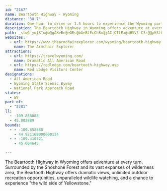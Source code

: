 ```yaml
---
id: "2167"
name: Beartooth Highway - Wyoming
distance: "38.7"
duration: One hour to drive or 1.5 hours to experience the Wyoming part of the Byway
description: The Beartooth Highway in Wyoming offers adventure at every turn. Surrounded by the Shoshone Forest and its vast expanses of wilderness area, the Beartooth Highway offers dramatic views, unlimited outdoor recreation opportunities, unparalleled wildlife watching, and a chance to experience "the wild side of Yellowstone."
path: _stqG`yo}S^u@b@gAXeBn@eGRs@bAeBfEcChBo@jAI|CTfEx@dHVV?`C?z@@pKSfCSjPgFvBeA^_@n@eA|D{Mn@iAtAwAhBs@xIy@`B_@f@S|B_Bp@w@`B{CfEuMt@{Ax@_A|DqAn@[dAqAb@gA^eBfB}JJi@FQL]N_@P[HMFI\YZQ|FwBv@o@X[PUNWXm@Re@Rm@Le@bAuEr@eCdAqCfB}C|FgHhDgGhBqBt@e@|D_Cf@]XQx@}@|OoSlMwMlIiJnEeH~AgCvCiF~@aBrCgEn@gAx@{ABEp@yApBqFhBmH`AmFTsBr@kLD_Ic@qMBg@LmARw@Rg@P]JQn@gAf@kAX{@F[Dg@HwDD]FWJc@Pg@Pc@|@uBtC{GVe@Tc@LUr@_AtB_ClAiAr@g@`Aw@h@o@LOn@y@pD{FfEcHfBwCZq@Vq@Nm@BMDY|AiO~@aGn@_ChCyFt@kAzBwC|AgBNOf@m@\k@Pi@p@mCh@mCLYd@}@P[~@eBd@_ANa@RgAHg@Fs@J{@T}Ch@cGTwBXuAfAcDzAwD~C}H|CuHN]zA{CrCuEdJgLj@y@Va@jBcEn@sBd@aBNg@T{@b@qB\cBD]F_@fAsId@cCxC{JbAiEz@sEPyAl@sHz@sLXmCx@qDnBcEN]JWHUFQJ_@RkA?yBo@yGJqB\yAdA{CLg@D]D_@?UE_C[kCSuBGaAC}@AiA?q@@q@HcAJcAVmB`@yAbEoLjBgGTcBbAaWZqLD_RaAa[RyEdBiOl@sAxB_D\mANmAIsA{Ecb@BoAXmCh@cCt@aBrAsB^mANsACwAQoAoAqDS{@EmADcAv@iBtAq@z@WrAmA`@eAVgA|@gGn@{CbBkFvFaSNmEOcFoA_GgBmFo@cGKyFTyF~CcRr@{EO_Eu@mC{GmHcAqC_@gCiBmb@c@yBy@yAeBsAcCk@}D{DcAQyABgEj@cCo@iAeAy@oAk@yA]yDHaFh@mCxF{Mn@mEPaFI_D}@kG}CiLWaEPgDhAaE~AwEfCmGx@uBtAeBrFmGjBmDr@mF`Ak\XaDPy@Vq@|D{GfBeFZmAlAeChB}A`NyJvAsAZg@h@qANq@^}EN}@Xs@l@aAdBsBXq@XqAH{AY_CYm@c@c@eAa@iB?u@f@a@j@[rAc@pESr@aA`BkH~EsAl@u@DiAScByAo@cA}AaAoCSy@LsAj@o@f@o@dAs@jBi@lCo@tBcAjBi@~AO`A?x@T~DElA_@`Au@z@mAZ_Bq@i@{AMmAAgFi@wBi@mAoAoEmB{KiDmKaK}Oi@kAWeB_BoUUuFYsCoBkGcAaE_@iDWkGa@gBcAsC_@uCYkI?mCVy@T_@pASt@@p@UTe@Ns@?_A[yAg@mAG}@@a@H]Xe@pBuALmAAe@WmAeEgOIyDT{F?_ASsB_AaE_AmCu@sAaIqHcAiBU}@m@oIM}@eAoDYgBKkDlAwOT}DLuDCoKWyLo@{OYcCk@cCU{BCsIOgDi@mHs@aHeCeRmBqIO{AAwAVoCVmAhYaoAlBmL|AiOrCyb@dByRrAcMt@mGvAcJbG}[XkBHgBOmCSkAeB{Gi@{CSsHU_CWmA_IiSa@gBoBiQBeCd@eBpGyF`@e@b@y@Ls@@o@KeBOe@]q@YU}@c@{Cy@cB_Ai@g@{@gBS}@UiC_@gHYyAki@{sA_AgEy@mG_E}MiAwCs@kAoA{AmCkBiBe@}D[o@q@]o@Ow@B_CZ_AvAaBvKuJn@kA`@eATmAJgBIsDDmA\wA@[Ko@IMUEe@JOPGr@HlAEx@]r@{AdBgBnDmAjAy@Zc@La@Fc@G[]W_@_@[YKa@Bg@Ra@TeBpAsBhAsB^}DKc@N[TSd@i@lB_BvA_@l@m@`Bo@bEi@`Au@f@aF^uBg@mAs@eA_AwLmOk@Y_A[}@C_Bj@uAlA[Da@[IWA_@Xy@hCeCn@a@x@YjIaCP}@Ae@_@a@c@?{B^qAK_@So@e@i@s@yAsCiAeAi@Ss@KwB?iD`@yDt@iAn@[b@a@fAu@fEYx@[d@SLi@?c@Ya@s@Iy@RmAzJgLdBgBdCmBdGcEx@ObB^`@QRq@ASMk@US[AwC^_Fr@iAXiDrByClCgAr@aBPmEQyARcAv@_BfCq@?QYI]Hs@~AuBlBsBnA_AlGyCHQXoAH}@DuCM}@oBaJaKkWcAoC]wAWaC?kBbAaLCsAe@uBYo@y@gAy@e@mGsBiAu@s@qAIg@Iq@BsBMmAQWUKg@TQ`@?^Ff@v@~B^lCHXx@pA@XEd@OX[PYISYG_@QmCQ_AgA{Be@sAUmBCcCJu@L_@x@q@Xg@C}@O[OK_@?]d@oBlHKrADl@Tr@B~@_@j@c@@Y[K_ArAoTLkANo@Zo@t@mAp@u@`AeBrAmDp@_Dv@uHnBuNbF}TNkADqAQiI?sBDsAh@aDr@cCh@cAfIaNXyA?WGoA[iAUe@sAcBo@c@g@EqA\mAlBo@j@y@Ru@Es@_@qDgF_A_AoAq@gAUoD?o@q@O[Ik@YeFyB{H]oCGeDTeFX{BhAsGDm@AYg@k@U?_@\oG~VKXi@^e@SISBgEMuAKo@y@}BYi@iBqBiCgAgEe@wGa@iA?iBZcEpBcARcCCwY_B{CV{@GsBy@cFaFeK{KqIeKiBs@yASaJSsAWoAm@cAgAyAkCyAqBaEoC{@y@_AaBy@oCi@oGo@gDmAeDsCcGeD_I
websites:
  - url: https://www.thearmchairexplorer.com/wyoming/beartooth-highway.php
    name: The Armchair Explorer
attractions:
  - url: https://travelwyoming.com/
    name: Dramatic All American Road
  - url: https://redlodge.com/beartooth-highway.asp
    name: Red Lodge Visitors Center
designations:
  - All-American Road
  - Wyoming State Scenic Byway
  - National Park Approach Road
states:
  - WY
part of:
  - "2281"
ll:
  - -109.858888
  - 45.002889
bounds:
  - - -109.858888
    - 44.921169000000134
  - - -109.410721
    - 45.004645

---
```


The Beartooth Highway in Wyoming offers adventure at every turn. Surrounded by the Shoshone Forest and its vast expanses of wilderness area, the Beartooth Highway offers dramatic views, unlimited outdoor recreation opportunities, unparalleled wildlife watching, and a chance to experience "the wild side of Yellowstone."
